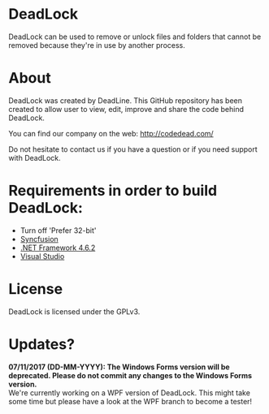 # DeadLock
DeadLock can be used to remove or unlock files and folders that cannot be removed because they're in use by another process.

# About
DeadLock was created by DeadLine. This GitHub repository has been created to allow user to view, edit, improve and share the code behind DeadLock.

You can find our company on the web:
http://codedead.com/

Do not hesitate to contact us if you have a question or if you need support with DeadLock.

# Requirements in order to build DeadLock:
* Turn off 'Prefer 32-bit'
* [Syncfusion](https://www.syncfusion.com/products/communitylicense)
* [.NET Framework 4.6.2](https://www.microsoft.com/en-us/download/details.aspx?id=53344)
* [Visual Studio](https://visualstudio.com)

# License
DeadLock is licensed under the GPLv3.

# Updates?
**07/11/2017 (DD-MM-YYYY): The Windows Forms version will be deprecated. Please do not commit any changes to the Windows Forms version.**  
We're currently working on a WPF version of DeadLock. This might take some time but please have a look at the WPF branch to become a tester!
